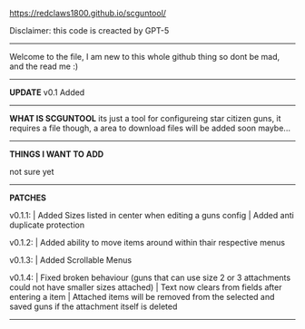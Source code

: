 https://redclaws1800.github.io/scguntool/

Disclaimer: this code is creacted by GPT-5

---

Welcome to the file, I am new to this whole github thing so dont be mad, and the read me :)

---

**UPDATE**
v0.1 Added

---

**WHAT IS SCGUNTOOL**
its just a tool for configureing star citizen guns, it requires a file though, a area to download files will be added soon maybe...

---

**THINGS I WANT TO ADD**

not sure yet

---

**PATCHES**

v0.1.1:
| Added Sizes listed in center when editing a guns config
| Added anti duplicate protection

v0.1.2:
| Added ability to move items around within thair respective menus

v0.1.3:
| Added Scrollable Menus

v0.1.4:
| Fixed broken behaviour (guns that can use size 2 or 3 attachments could not have smaller sizes attached)
| Text now clears from fields after entering a item
| Attached items will be removed from the selected and saved guns if the attachment itself is deleted

---
